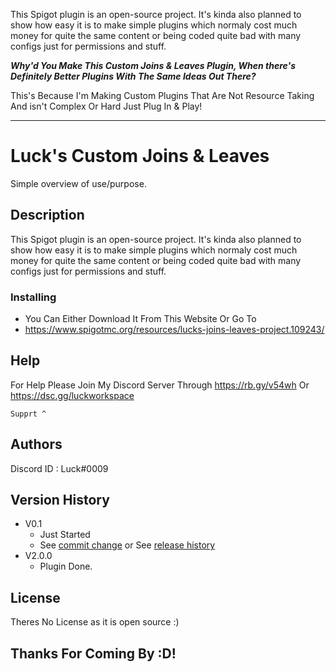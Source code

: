 This Spigot plugin is an open-source project. It's kinda also planned to show how easy it is to make simple plugins which normaly cost much money for quite the same content or being coded quite bad with many configs just for permissions and stuff.


***Why'd You Make This Custom Joins & Leaves Plugin, When there's Definitely Better Plugins With The Same Ideas Out There?***

This's Because I'm Making Custom Plugins That Are Not Resource Taking And isn't Complex Or Hard Just Plug In & Play!

---
# Luck's Custom Joins & Leaves

Simple overview of use/purpose.

## Description

This Spigot plugin is an open-source project. It's kinda also planned to show how easy it is to make simple plugins which normaly cost much money for quite the same content or being coded quite bad with many configs just for permissions and stuff.

### Installing

* You Can Either Download It From This Website Or Go To
* https://www.spigotmc.org/resources/lucks-joins-leaves-project.109243/



## Help

For Help Please Join My Discord Server Through https://rb.gy/v54wh Or https://dsc.gg/luckworkspace
```
Supprt ^
```

## Authors

Discord ID : Luck#0009

## Version History

* V0.1
    * Just Started
    * See [commit change]() or See [release history]()
* V2.0.0
    * Plugin Done.


## License

Theres No License as it is open source :) 

## Thanks For Coming By :D!
